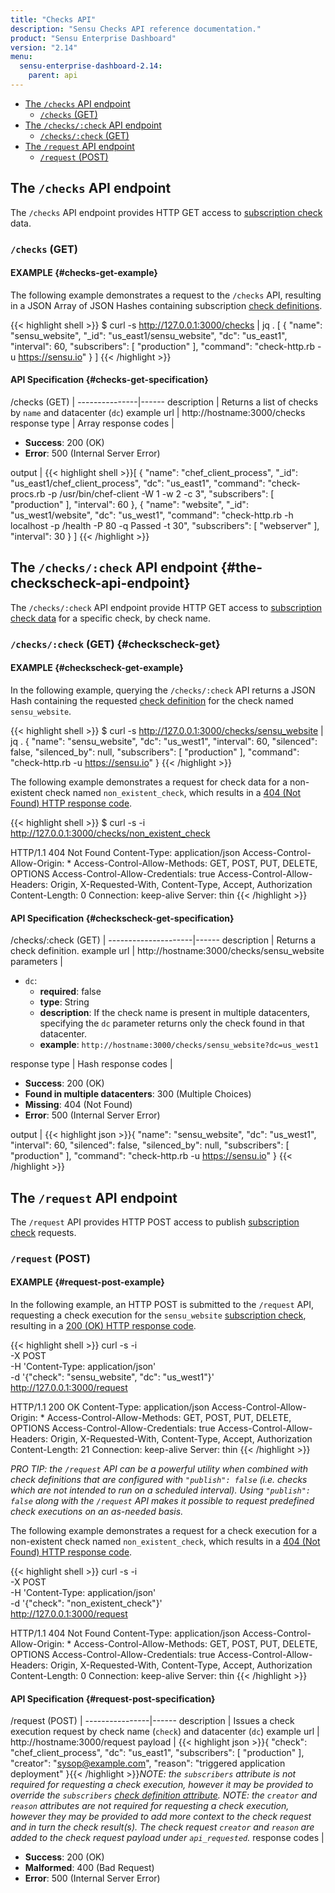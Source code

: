 ```yaml
---
title: "Checks API"
description: "Sensu Checks API reference documentation."
product: "Sensu Enterprise Dashboard"
version: "2.14"
menu:
  sensu-enterprise-dashboard-2.14:
    parent: api
---
```


- [The `/checks` API endpoint](#the-checks-api-endpoint)
  - [`/checks` (GET)](#checks-get)
- [The `/checks/:check` API endpoint](#the-checkscheck-api-endpoint)
  - [`/checks/:check` (GET)](#checkscheck-get)
- [The `/request` API endpoint](#the-request-api-endpoint)
  - [`/request` (POST)](#request-post)

## The `/checks` API endpoint

The `/checks` API endpoint provides HTTP GET access to [subscription check][1]
data.

### `/checks` (GET)

#### EXAMPLE {#checks-get-example}

The following example demonstrates a request to the `/checks` API, resulting in
a JSON Array of JSON Hashes containing subscription [check definitions][2].

{{< highlight shell >}}
$ curl -s http://127.0.0.1:3000/checks | jq .
[
  {
    "name": "sensu_website",
    "_id": "us_east1/sensu_website",
    "dc": "us_east1",
    "interval": 60,
    "subscribers": [
      "production"
    ],
    "command": "check-http.rb -u https://sensu.io"
  }
]
{{< /highlight >}}

#### API Specification {#checks-get-specification}

/checks (GET)  | 
---------------|------
description    | Returns a list of checks by `name` and datacenter (`dc`)
example url    | http://hostname:3000/checks
response type  | Array
response codes | <ul><li>**Success**: 200 (OK)</li><li>**Error**: 500 (Internal Server Error)</li></ul>
output         | {{< highlight shell >}}[
  {
    "name": "chef_client_process",
    "_id": "us_east1/chef_client_process",
    "dc": "us_east1",
    "command": "check-procs.rb -p /usr/bin/chef-client -W 1 -w 2 -c 3",
    "subscribers": [
      "production"
    ],
    "interval": 60
  },
  {
    "name": "website",
    "_id": "us_west1/website",
    "dc": "us_west1",
    "command": "check-http.rb -h localhost -p /health -P 80 -q Passed -t 30",
    "subscribers": [
      "webserver"
    ],
    "interval": 30
  }
]
{{< /highlight >}}

## The `/checks/:check` API endpoint {#the-checkscheck-api-endpoint}

The `/checks/:check` API endpoint provide HTTP GET access to
[subscription check data][1] for a specific check, by check name.

### `/checks/:check` (GET) {#checkscheck-get}

#### EXAMPLE {#checkscheck-get-example}

In the following example, querying the `/checks/:check` API returns a JSON Hash
containing the requested [check definition][2] for the check named
`sensu_website`.

{{< highlight shell >}}
$ curl -s http://127.0.0.1:3000/checks/sensu_website | jq .
{
  "name": "sensu_website",
  "dc": "us_west1",
  "interval": 60,
  "silenced": false,
  "silenced_by": null,
  "subscribers": [
    "production"
  ],
  "command": "check-http.rb -u https://sensu.io"
}
{{< /highlight >}}

The following example demonstrates a request for check data for a non-existent
check named `non_existent_check`, which results in a [404 (Not Found) HTTP
response code][3].

{{< highlight shell >}}
$ curl -s -i http://127.0.0.1:3000/checks/non_existent_check

HTTP/1.1 404 Not Found
Content-Type: application/json
Access-Control-Allow-Origin: *
Access-Control-Allow-Methods: GET, POST, PUT, DELETE, OPTIONS
Access-Control-Allow-Credentials: true
Access-Control-Allow-Headers: Origin, X-Requested-With, Content-Type, Accept, Authorization
Content-Length: 0
Connection: keep-alive
Server: thin
{{< /highlight >}}

#### API Specification {#checkscheck-get-specification}

/checks/:check (GET) | 
---------------------|------
description          | Returns a check definition.
example url          | http://hostname:3000/checks/sensu_website
parameters           | <ul><li>`dc`:<ul><li>**required**: false</li><li>**type**: String</li><li>**description**: If the check name is present in multiple datacenters, specifying the `dc` parameter returns only the check found in that datacenter.</li><li>**example**: `http://hostname:3000/checks/sensu_website?dc=us_west1`</li></ul></li></ul>
response type        | Hash
response codes       | <ul><li>**Success**: 200 (OK)</li><li>**Found in multiple datacenters**: 300 (Multiple Choices)</li><li> **Missing**: 404 (Not Found)</li><li>**Error**: 500 (Internal Server Error)</li></ul>
output               | {{< highlight json >}}{
  "name": "sensu_website",
  "dc": "us_west1",
  "interval": 60,
  "silenced": false,
  "silenced_by": null,
  "subscribers": [
    "production"
  ],
  "command": "check-http.rb -u https://sensu.io"
}
{{< /highlight >}}

## The `/request` API endpoint

The `/request` API provides HTTP POST access to publish [subscription check][1]
requests.

### `/request` (POST)

#### EXAMPLE {#request-post-example}

In the following example, an HTTP POST is submitted to the `/request` API,
requesting a check execution for the `sensu_website` [subscription check][1],
resulting in a [200 (OK) HTTP response code][3].

{{< highlight shell >}}
curl -s -i \
-X POST \
-H 'Content-Type: application/json' \
-d '{"check": "sensu_website", "dc": "us_west1"}' \
http://127.0.0.1:3000/request

HTTP/1.1 200 OK
Content-Type: application/json
Access-Control-Allow-Origin: *
Access-Control-Allow-Methods: GET, POST, PUT, DELETE, OPTIONS
Access-Control-Allow-Credentials: true
Access-Control-Allow-Headers: Origin, X-Requested-With, Content-Type, Accept, Authorization
Content-Length: 21
Connection: keep-alive
Server: thin
{{< /highlight >}}

_PRO TIP: the `/request` API can be a powerful utility when combined with check
definitions that are configured with `"publish": false` (i.e. checks which are
not intended to run on a scheduled interval). Using `"publish": false` along
with the `/request` API makes it possible to request predefined check executions
on an as-needed basis._

The following example demonstrates a request for a check execution for a
non-existent check named `non_existent_check`, which results in a [404 (Not
Found) HTTP response code][3].

{{< highlight shell >}}
curl -s -i \
-X POST \
-H 'Content-Type: application/json' \
-d '{"check": "non_existent_check"}' \
http://127.0.0.1:3000/request

HTTP/1.1 404 Not Found
Content-Type: application/json
Access-Control-Allow-Origin: *
Access-Control-Allow-Methods: GET, POST, PUT, DELETE, OPTIONS
Access-Control-Allow-Credentials: true
Access-Control-Allow-Headers: Origin, X-Requested-With, Content-Type, Accept, Authorization
Content-Length: 0
Connection: keep-alive
Server: thin
{{< /highlight >}}

#### API Specification {#request-post-specification}

/request (POST) | 
----------------|------
description     | Issues a check execution request by check name (`check`) and datacenter (`dc`)
example url     | http://hostname:3000/request
payload         | {{< highlight json >}}{
  "check": "chef_client_process",
  "dc": "us_east1",
  "subscribers": [
    "production"
  ],
  "creator": "sysop@example.com",
  "reason": "triggered application deployment"
}{{< /highlight >}}_NOTE: the `subscribers` attribute is not required for requesting a check execution, however it may be provided to override the `subscribers` [check definition attribute][2]._ _NOTE: the `creator` and `reason` attributes are not required for requesting a check execution, however they may be provided to add more context to the check request and in turn the check result(s). The check request `creator` and `reason` are added to the check request payload under `api_requested`._
response codes  | <ul><li>**Success**: 200 (OK)</li><li>**Malformed**: 400 (Bad Request)</li><li>**Error**: 500 (Internal Server Error)</li></ul>

[?]:  #
[1]:  /sensu-core/latest/reference/checks#subscription-checks
[2]:  /sensu-core/latest/reference/checks#check-configuration
[3]:  https://en.wikipedia.org/wiki/List_of_HTTP_status_codes